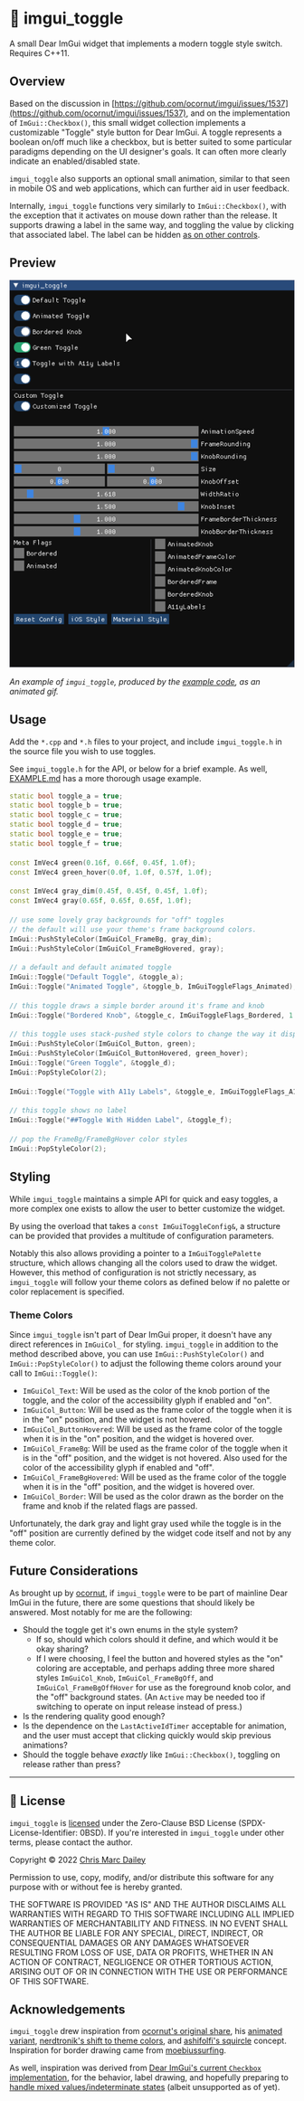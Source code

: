 # 🔘 imgui_toggle

A small Dear ImGui widget that implements a modern toggle style switch. Requires C++11.

## Overview

Based on the discussion in [https://github.com/ocornut/imgui/issues/1537](https://github.com/ocornut/imgui/issues/1537), and on the implementation of `ImGui::Checkbox()`,
this small widget collection implements a customizable "Toggle" style button for Dear ImGui. A toggle represents a boolean on/off much like a checkbox, but is better suited
to some particular paradigms depending on the UI designer's goals. It can often more clearly indicate an enabled/disabled state.

`imgui_toggle` also supports an optional small animation, similar to that seen in mobile OS and web applications, which can further aid in user feedback.

Internally, `imgui_toggle` functions very similarly to `ImGui::Checkbox()`, with the exception that it activates on mouse down rather than the release. It supports drawing
a label in the same way, and toggling the value by clicking that associated label. The label can be hidden [as on other controls](https://github.com/ocornut/imgui/blob/master/docs/FAQ.md#q-how-can-i-have-widgets-with-an-empty-label).

## Preview

![`imgui_toggle` example animated gif](./.meta/imgui_toggle_example.gif)

_An example of `imgui_toggle`, produced by the [example code](./EXAMPLE.md), as an animated gif._

## Usage

Add the `*.cpp` and `*.h` files to your project, and include `imgui_toggle.h` in the source file you wish to use toggles.

See `imgui_toggle.h` for the API, or below for a brief example. As well, [EXAMPLE.md](./EXAMPLE.md) has a more thorough usage example.

```cpp
static bool toggle_a = true;
static bool toggle_b = true;
static bool toggle_c = true;
static bool toggle_d = true;
static bool toggle_e = true;
static bool toggle_f = true;

const ImVec4 green(0.16f, 0.66f, 0.45f, 1.0f);
const ImVec4 green_hover(0.0f, 1.0f, 0.57f, 1.0f);

const ImVec4 gray_dim(0.45f, 0.45f, 0.45f, 1.0f);
const ImVec4 gray(0.65f, 0.65f, 0.65f, 1.0f);

// use some lovely gray backgrounds for "off" toggles
// the default will use your theme's frame background colors.
ImGui::PushStyleColor(ImGuiCol_FrameBg, gray_dim);
ImGui::PushStyleColor(ImGuiCol_FrameBgHovered, gray);

// a default and default animated toggle
ImGui::Toggle("Default Toggle", &toggle_a);
ImGui::Toggle("Animated Toggle", &toggle_b, ImGuiToggleFlags_Animated);

// this toggle draws a simple border around it's frame and knob
ImGui::Toggle("Bordered Knob", &toggle_c, ImGuiToggleFlags_Bordered, 1.0f);

// this toggle uses stack-pushed style colors to change the way it displays
ImGui::PushStyleColor(ImGuiCol_Button, green);
ImGui::PushStyleColor(ImGuiCol_ButtonHovered, green_hover);
ImGui::Toggle("Green Toggle", &toggle_d);
ImGui::PopStyleColor(2);

ImGui::Toggle("Toggle with A11y Labels", &toggle_e, ImGuiToggleFlags_A11y);

// this toggle shows no label
ImGui::Toggle("##Toggle With Hidden Label", &toggle_f);

// pop the FrameBg/FrameBgHover color styles
ImGui::PopStyleColor(2);
```

## Styling

While `imgui_toggle` maintains a simple API for quick and easy toggles, a more complex one exists to allow the user to better customize the widget.

By using the overload that takes a `const ImGuiToggleConfig&`, a structure can be provided that provides a multitude of configuration parameters.

Notably this also allows providing a pointer to a `ImGuiTogglePalette` structure, which allows changing all the colors used to draw the widget. However, this method of configuration is not strictly necessary, as `imgui_toggle` will follow your theme colors as defined below if no palette or color replacement is specified.

### Theme Colors

Since `imgui_toggle` isn't part of Dear ImGui proper, it doesn't have any direct references in `ImGuiCol_` for styling. `imgui_toggle` in addition to the method described above, you can use `ImGui::PushStyleColor()` and `ImGui::PopStyleColor()` to adjust the following theme colors around your call to `ImGui::Toggle()`:

- `ImGuiCol_Text`: Will be used as the color of the knob portion of the toggle, and the color of the accessibility glyph if enabled and "on".
- `ImGuiCol_Button`: Will be used as the frame color of the toggle when it is in the "on" position, and the widget is not hovered.
- `ImGuiCol_ButtonHovered`: Will be used as the frame color of the toggle when it is in the "on" position, and the widget is hovered over.
- `ImGuiCol_FrameBg`: Will be used as the frame color of the toggle when it is in the "off" position, and the widget is not hovered. Also used for the color of the accessibility glyph if enabled and "off".
- `ImGuiCol_FrameBgHovered`: Will be used as the frame color of the toggle when it is in the "off" position, and the widget is hovered over.
- `ImGuiCol_Border`: Will be used as the color drawn as the border on the frame and knob if the related flags are passed.

Unfortunately, the dark gray and light gray used while the toggle is in the "off" position are currently defined by the widget code itself and not by any theme color.

## Future Considerations

As brought up by [ocornut](https://github.com/ocornut/imgui/issues/1537#issuecomment-355562097), if `imgui_toggle` were to be part of mainline Dear ImGui in the future,
there are some questions that should likely be answered. Most notably for me are the following:

- Should the toggle get it's own enums in the style system?
  - If so, should which colors should it define, and which would it be okay sharing?
  - If I were choosing, I feel the button and hovered styles as the "on" coloring are acceptable, and perhaps adding three more shared styles `ImGuiCol_Knob`, `ImGuiCol_FrameBgOff`, and `ImGuiCol_FrameBgOffHover` for use as the foreground knob color, and the "off" background states. (An `Active` may be needed too if switching to operate on input release instead of press.)
- Is the rendering quality good enough?
- Is the dependence on the `LastActiveIdTimer` acceptable for animation, and the user must accept that clicking quickly would skip previous animations?
- Should the toggle behave *exactly* like `ImGui::Checkbox()`, toggling on release rather than press?

----

## 📝 License

`imgui_toggle` is [licensed](./LICENSE) under the Zero-Clause BSD License (SPDX-License-Identifier: 0BSD). If you're interested in `imgui_toggle` under other terms, please contact the author.

Copyright © 2022 [Chris Marc Dailey](https://cmd.wtf)

Permission to use, copy, modify, and/or distribute this software for any purpose with or without fee is hereby granted.

THE SOFTWARE IS PROVIDED "AS IS" AND THE AUTHOR DISCLAIMS ALL WARRANTIES WITH REGARD TO THIS SOFTWARE INCLUDING ALL IMPLIED WARRANTIES OF MERCHANTABILITY AND FITNESS. IN NO EVENT SHALL THE AUTHOR BE LIABLE FOR ANY SPECIAL, DIRECT, INDIRECT, OR CONSEQUENTIAL DAMAGES OR ANY DAMAGES WHATSOEVER RESULTING FROM LOSS OF USE, DATA OR PROFITS, WHETHER IN AN ACTION OF CONTRACT, NEGLIGENCE OR OTHER TORTIOUS ACTION, ARISING OUT OF OR IN CONNECTION WITH THE USE OR PERFORMANCE OF THIS SOFTWARE.

## Acknowledgements

`imgui_toggle` drew inspiration from [ocornut's original share](https://github.com/ocornut/imgui/issues/1537#issuecomment-355562097),
his [animated variant](https://github.com/ocornut/imgui/issues/1537#issuecomment-355569554), [nerdtronik's shift to theme colors](https://github.com/ocornut/imgui/issues/1537#issuecomment-780262461),
and [ashifolfi's squircle](https://github.com/ocornut/imgui/issues/1537#issuecomment-1272612641) concept. Inspiration for border drawing came from [moebiussurfing](https://github.com/cmdwtf/imgui_toggle/issues/1#issue-1441329209).

As well, inspiration was derived from [Dear ImGui's current `Checkbox` implementation](https://github.com/ocornut/imgui/blob/529cba19b09cf6db206de2b9eaa3152ecb2feff8/imgui_widgets.cpp#L1102),
for the behavior, label drawing, and hopefully preparing to [handle mixed values/indeterminate states](https://github.com/ocornut/imgui/issues/2644) (albeit unsupported as of yet).
